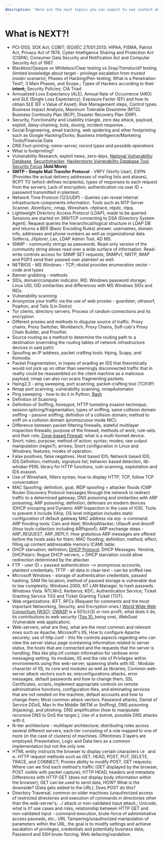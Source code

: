 ```yaml
---
description: 'Here are the next topics you can expect to see content about:'
---
```


# What is NEXT?!

* PCI-DSS; SOX Act; COBIT; ISO/IEC 27001:2013; HIPAA; FISMA, Patriot Act, Privacy Act of 1974, Cyber Intelligence Sharing and Protection Act \(CISPA\), Consumer Data Security and Notification Act and Computer Security Act of 1987.
* Blackbox/Opaque vs Whitebox/Clear testing vs Gray/_Translucid?_ testing \(limited knowledge about target - privilege escalation from _trusted insider_ scenario\); Phases of Hacking/Pen-testing; What is a Penetration Test?, 3 Main Phases, and Scope.;  Types of Hackers according to their **intent;** Security Policies; CIA Triad
* Annualized Loss Expectancy \(ALE\), Annual Rate of Occurrence \(ARO\) and SLE \(Single Loss Expectancy\). Exposure Factor \(EF\) and how to obtain SLE \(EF x Value of Asset\); Risk Management steps, Control types. Business Impact Analysis, Maximum Tolerable Downtime \(MTD\). Business Continuity Plan \(BCP\), Disaster Recovery Plan \(DRP\).
* Security, Functionality and Usability triangle, zero day attack, payload, exploit, daisy-chaining, bots, doxing, incident response... 
* Social Engineering, email tracking, web spidering and other footprinting such as Google Hacking/Dorks; Business Intelligence/Marketing Tools/Financial Data
* DNS Foot-printing; _name-server, record types_ and possible _operations_
* What is footprinting?
* Vulnerability Research, exploit news, zero-days, [National Vulnerability Database](https://nvd.nist.gov/), [Securitytracker](http://www.securitytracker.com/), [Hackerstorm Vulnerability Database Tool,](http://www.hackerstorm.com/) [Security Focus](http://www.securityfocus.com/) **\(Add More\)**
* **SMTP - Simple Mail Transfer Protocol** - VRFY \(Verify User\), EXPN \(Provides the actual delivery addresses of mailing lists and aliases\), RCPT TO \(which defines recipients\), types of responses to each request from the servers; Lack of encryption; authentication via user ID + password transmitted in plaintext. 
* Network Time Protocol \(123/UDP\) - Queries can reveal internal infrastructure components information. Tools such as NTP Server Scanner, AtomSync, nmap, Wireshark. ntptrace, ntpdc, ntpq. 
* Lightweight Directory Access Protocol \(LDAP\), _made_ to be queried. Sessions are started on 389/TCP connecting to DSA \(Directory System Agent\). Request queries the hierarchical/logical structure in LDAP DB and returns a BER \(Basic Encoding Rules\) answer. usernames, domain info, addresses and phone numbers as well as organizational data. Softerra, JXplorer, Lex, LDAP Admin Tool, AD MS. 
* SNMP - community strings as passwords. Read-only version of the community string allows read over a wide surface of information. Read-write controls access for SNMP SET requests; SNMPv1, NNTP, IMAP and POP3 send their passwd over plaintext as well. 
* NETBIOS - MS Windows - TCP; nbstat provides enumeration vector - code and types
* Banner grabbing - methods
* SIDs, domain/computer indicator, RID. Windows password storage; Linux UID, GID similarities and differences with MS Windows SIDs and RIDs. 
* Vulnerability scanning
* Anonymize your traffic via the use of web proxies - guardster, ultrasurf, Psiphon, and Tails \(Lin Distro\)
* Tor clients, directory servers. Process of random connections and its encryption
* Different proxies and methods to disguise source of traffic. Proxy chains. Proxy Switcher, Workbench, Proxy Chains, Soft-cab's Proxy Chain Builder, and Proxifier.
* Source routing as a method to determine the routing path to a destination \(overriding the routing tables of network infrastructure devices in said path\)
* Spoofing an IP address, packet crafting tools: Hping, Scapy, and Komodia.
* Packet Fragmentation, in hopes of evading an IDS that theoretically would not pick up on other than seemingly disconnected traffic that in reality could be reassembled on the client machine as a malicious payload; nmap can also run scans fragmenting packets. 
*  Hping2,3 - ping sweeping, port scanning, packet-crafting tool \(TCP/IP\)
* Nmap port scanning, vulnerability scanning, nmapAutomator 
* Ping sweeping - how to do it in Python, [Bash](network-and-systems/topics/code/code-bash/ping-sweeping-with-bash.md)
* Definition of Scanning 
* Definition of Sniffing, honeypot,  HTTP tunneling evasion technique; session splicing/fragmentation; types of sniffing; same collision domain sniffing - passive sniffing; definition of a collision domain; method to sniff on a collision domain \(promiscuous mode NIC\); 
* Difference between packet filtering firewalls, stateful multilayer inspection firewalls; purpose of the firewall, methods of work; rule-sets and their role; [Zone-based Firewall](network-and-systems/topics/network/zone-based-policy-firewall-also-known-as-zone-policy-firewall-or-zfw.md); what is a multi-homed device.
* Snort; rules; purpose; method of action; syntax; modes; raw output manipulation \(regex?\); arrows; Snort configuration in Linux and Windows; features; modes of operation.
* False positives, false negatives. Host based IDS; Network based IDS; IDS Definition; methods, signature list; behavior based detection, _lib-whisker_ PERL library for HTTP functions, vuln scanning, exploitation and IDS evasion. 
* Use of Wireshark, filters syntax; how to display HTTP, TCP, follow TCP conversation
* MAC Spoofing; definition, goal, IRDP spoofing = attacker floods ICMP Router Discovery Protocol messages through the network to redirect traffic to a determined gateway; DNS poisoning and similarities with ARP poisoning; ARP poisoning; definition; defenses on modern devices \(DHCP snooping and Dynamic ARP Inspection in the case of IOS\). Tools to prevent it include XArp; OS level mitigation includes static configuration of default gateway MAC address via _arp -s_ command. ARP flooding tools: Cain and Abel; WinArpAttacker; Ufasoft and dnsniff \(linux tools collection including ARPspoof\); ARP exchange steps - ARP\_REQUEST, ARP\_REPLY; How gratuitous ARP messages are offered before the hosts asks for them; MAC flooding; definition; method; effect, filling up content addressable memory \(CAM\) table.
* DHCP starvation; definition; [DHCP Protocol](network-and-systems/topics/network/dhcp.md); DHCP Messages. Yersinia, DHCPstarv; Rogue DHCP servers, + DHCP starvation could allow redirection determined by the attacker. 
* FTP - user ID + passwd authentication --&gt; anonymous accounts, plaintext credentials; TFTP - all data in clear-text - can be sniffed raw. 
* Microsoft Windows - storage of authentication credentials, passwd hashing; SAM file location; method of passwd storage is vulnerable due to low complexity; Windows 2000, NT LAN Manager, to hash passwds. Windows Vista. NTLMv2; Kerberos; KDC, Authentication Service; Ticket Granting Service TGS and Ticket Granting Ticket \(TGT\).
* Web organizations: IEFT, RFCs \(Request for comments and the most important Networking, Security, and Encryption ones.\) [World Wide Web Consortium \(W3C\)](https://www.w3.org); [OWASP](https://www.owasp.org) is a 501\(c\)\(3\) or non-profit, what does it do, its contributions to web security \([Top 10, ](infosec/topics/recon/web/owasp-top-10.md)being one\), WebGoat \(Vulnerable web application\). 
* Web-servers; what are they, what are the most common and relevant ones such as Apache, Microsoft's IIS; How to configure Apache securely; use of http.conf - this file controls aspects regarding who can view the server status page \(containing information related to server status, the hosts that are connected and the requests that the server is handling; files like php.inf contain information for verbose error messaging setting.  its modules; IIS and the role of Privileges within environments using this web-server, spawning shells with IIS ; Modular character of IIS, its core and modules as well as libraries; Common web-server attack vectors such as: misconfigurations attacks, error messages, default passwords and how to change them, SSL Certificates, scripts, implement appropriate controls on remote administrative functions, configuration files, and eliminating services that are not needed on the machine; default accounts and how to change them; Most common attack vectors: Password attacks, Denial of Service DDoS, Man In the Middle \(MiTM or Sniffing\), DNS poisoning \(hijacking\), and phishing. DNS amplification \(how to manipulate recursive DNS to DoS the target.\); Use of a botnet, possible DNS attacks with it.
* N-tier architecture - multilayer architecture; distributing roles across several different servers, each tier consisting of a role mapped to one of more \(in the case of clusters\) of machines. Oftentimes 3 layers are employed: Presentation, Logic and Data tiers as a common implementation but not the only one. 
* HTML entity instructs the browser to display certain characters i.e **&nbsp;** and **&lt;.** HTTP request methods such as GET, HEAD, POST, PUT, DELETE, TRACE, and CONNECT; Proxies ability to modify POST, GET requests; Where can we find each method's traffic \(GET displayed by the browser, POST visible with packet capture\); HTTP HEAD, headers and metadata; Differences with HTTP GET \(does not display body information within the browser\); GET can be used to send data, HOW? What is the downside? \(Data gets added to the URL\); Does POST do this? 
* Directory Traversal, common on older machines \(unauthorized access of restricted directories and execution of commands in directories other than the web-server's; ../ attack or non-validated input attack.; Unicode, what is it? use cases and risks, relationship between HTTP GET and non-validated input - command execution, brute-force of administrative access passwds, etc.; URL Tampering/unauthorized manipulation of parameters within the URL, the goal is to modify settings and achieve escalation of privileges, credentials and potentially business data; Password and SSH brute-forcing; Web defacing/vandalism



